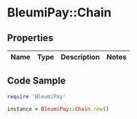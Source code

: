 # BleumiPay::Chain

## Properties

Name | Type | Description | Notes
------------ | ------------- | ------------- | -------------

## Code Sample

```ruby
require 'BleumiPay'

instance = BleumiPay::Chain.new()
```


